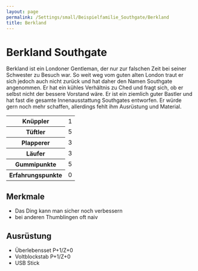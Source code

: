 ```yaml
---
layout: page
permalink: /Settings/small/Beispielfamilie_Southgate/Berkland
title: Berkland
---
```


# Berkland Southgate

Berkland ist ein Londoner Gentleman, der nur zur falschen Zeit bei seiner Schwester zu Besuch war. So weit weg vom guten alten London traut er sich jedoch auch nicht zurück und hat daher den Namen Southgate angenommen. Er hat ein kühles Verhältnis zu Ched und fragt sich, ob er selbst nicht der bessere Vorstand wäre. Er ist ein ziemlich guter Bastler und hat fast die gesamte Innenausstattung Southgates entworfen. Er würde gern noch mehr schaffen, allerdings fehlt ihm Ausrüstung und Material.

<table>
<tbody>
<tr><th>Knüppler</th><td>1</td></tr>
<tr><th>Tüftler</th><td>5</td></tr>
<tr><th>Plapperer</th><td>3</td></tr>
<tr><th>Läufer</th><td>3</td></tr>
<tr><th>Gummipunkte</th><td>5</td></tr>
<tr><th>Erfahrungspunkte</th><td>0</td></tr>
</tbody>
</table>

## Merkmale

- Das Ding kann man sicher noch verbessern
- bei anderen Thumblingen oft naiv

## Ausrüstung

- Überlebensset P+1/Z+0
- Voltblockstab P+1/Z+0
- USB Stick
